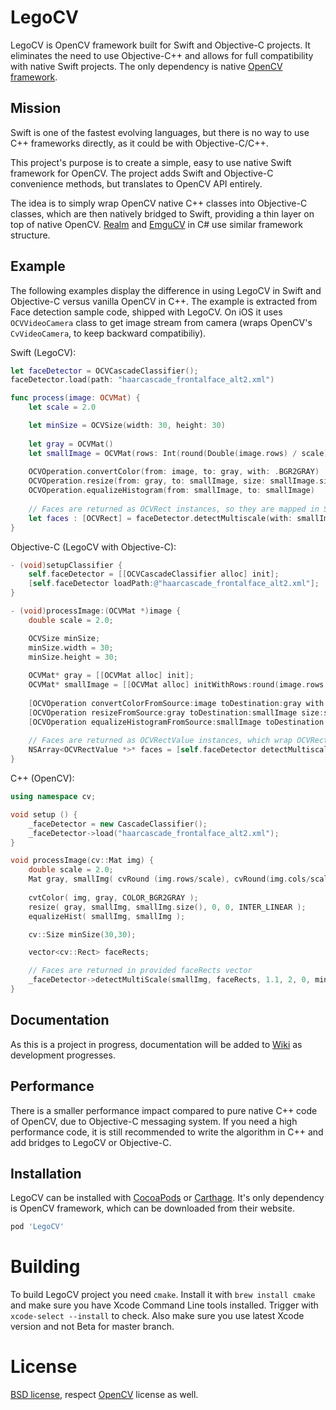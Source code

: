 # LegoCV

LegoCV is OpenCV framework built for Swift and Objective-C projects. It eliminates the need to use Objective-C++ and allows for full compatibility with native Swift projects. The only dependency is native [OpenCV framework](http://opencv.org).

## Mission

Swift is one of the fastest evolving languages, but there is no way to use C++ frameworks directly, as it could be with Objective-C/C++.

This project's purpose is to create a simple, easy to use native Swift framework for OpenCV. The project adds Swift and Objective-C convenience methods, but translates to OpenCV API entirely.

The idea is to simply wrap OpenCV native C++ classes into Objective-C classes, which are then natively bridged to Swift, providing a thin layer on top of native OpenCV. [Realm]() and [EmguCV]() in C# use similar framework structure.

## Example

The following examples display the difference in using LegoCV in Swift and Objective-C versus vanilla OpenCV in C++.
The example is extracted from Face detection sample code, shipped with LegoCV. On iOS it uses `OCVVideoCamera` class to get image stream from camera (wraps OpenCV's `CvVideoCamera`, to keep backward compatibiliy).

Swift (LegoCV):
```swift
let faceDetector = OCVCascadeClassifier();
faceDetector.load(path: "haarcascade_frontalface_alt2.xml")

func process(image: OCVMat) {
    let scale = 2.0

    let minSize = OCVSize(width: 30, height: 30)
        
    let gray = OCVMat()
    let smallImage = OCVMat(rows: Int(round(Double(image.rows) / scale)), cols: Int(round(Double(image.cols) / scale)), type: .cv8U, channels: 1)
        
    OCVOperation.convertColor(from: image, to: gray, with: .BGR2GRAY)
    OCVOperation.resize(from: gray, to: smallImage, size: smallImage.size, fx: 0, fy: 0, interpolation: .linear)
    OCVOperation.equalizeHistogram(from: smallImage, to: smallImage)
    
    // Faces are returned as OCVRect instances, so they are mapped in Swift, as they are structs.
    let faces : [OCVRect] = faceDetector.detectMultiscale(with: smallImage, scaleFactor: 1.1, minNeighbours: 2, flags: 0, minSize: minSize).map { $0.rect }
}
```

Objective-C (LegoCV with Objective-C):
```objectivec
- (void)setupClassifier {
    self.faceDetector = [[OCVCascadeClassifier alloc] init];
    [self.faceDetector loadPath:@"haarcascade_frontalface_alt2.xml"];
}

- (void)processImage:(OCVMat *)image {
    double scale = 2.0;

    OCVSize minSize;
    minSize.width = 30;
    minSize.height = 30;
        
    OCVMat* gray = [[OCVMat alloc] init];
    OCVMat* smallImage = [[OCVMat alloc] initWithRows:round(image.rows / scale) cols:round(image.cols / scale) type: OCVDepthTypeCv8U, channels: 1)
    
    [OCVOperation convertColorFromSource:image toDestination:gray with:OCVColorConversionTypeBGR2GRAY];
    [OCVOperation resizeFromSource:gray toDestination:smallImage size:smallImage.size fx:0 fy:0 interpolation:OCVInterpolationTypeLinear];
    [OCVOperation equalizeHistogramFromSource:smallImage toDestination:smallImage];
    
    // Faces are returned as OCVRectValue instances, which wrap OCVRect structs.
    NSArray<OCVRectValue *>* faces = [self.faceDetector detectMultiscaleWith:smallImage scaleFactor:1.1 minNeighbours:2 flags: 0 minSize:minSize];
}
```

C++ (OpenCV):
```cpp
using namespace cv;

void setup () {
    _faceDetector = new CascadeClassifier();
    _faceDetector->load("haarcascade_frontalface_alt2.xml");
}

void processImage(cv::Mat img) {
    double scale = 2.0;
    Mat gray, smallImg( cvRound (img.rows/scale), cvRound(img.cols/scale), CV_8UC1 );
    
    cvtColor( img, gray, COLOR_BGR2GRAY );
    resize( gray, smallImg, smallImg.size(), 0, 0, INTER_LINEAR );
    equalizeHist( smallImg, smallImg );

    cv::Size minSize(30,30);

    vector<cv::Rect> faceRects;

    // Faces are returned in provided faceRects vector
    _faceDetector->detectMultiScale(smallImg, faceRects, 1.1, 2, 0, minSize);
}
```

## Documentation

As this is a project in progress, documentation will be added to [Wiki]() as development progresses.

## Performance

There is a smaller performance impact compared to pure native C++ code of OpenCV, due to Objective-C messaging system. If you need a high performance code, it is still recommended to write the algorithm in C++ and add bridges to LegoCV or Objective-C.

## Installation

LegoCV can be installed with [CocoaPods]() or [Carthage](). It's only dependency is OpenCV framework, which can be downloaded from their website.

```ruby
pod 'LegoCV'
```

# Building

To build LegoCV project you need `cmake`. Install it with `brew install cmake` and make sure you have Xcode Command Line tools installed. Trigger with `xcode-select --install` to check. Also make sure you use latest Xcode version and not Beta for master branch.

# License

[BSD license](), respect [OpenCV](https://github.com/opencv/opencv) license as well.
